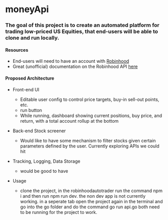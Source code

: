 # moneyApi
### The goal of this project is to create an automated platform for trading low-priced US Equities, that end-users will be able to clone and run locally.

#### Resources
* End-users will need to have an account with [Robinhood](https://robinhood.com/)
* Great (unofficial) documentation on the Robinhood API [here](https://github.com/sanko/Robinhood)

#### Proposed Architecture
* Front-end UI
	* Editable user config to control price targets, buy-in sell-out points, etc.
	* run button
	* While running, dashboard showing current positions, buy price, and return, with a total account rollup at the bottom

* Back-end Stock screener
	* Would like to have some mechanism to filter stocks given certain parameters defined by the user. Currently exploring APIs we could hit

* Tracking, Logging, Data Storage
	* would be good to have

* Usage
	* clone the project, in the robinhoodautotrader run the command npm i and then run npm run dev. the non dev app is not currently working. in a seperate tab open the project again in the terminal and go into the go folder and do the command go run api.go both need to be running for the project to work.